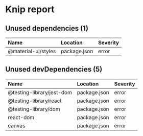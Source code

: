 # Knip report

## Unused dependencies (1)

| Name                | Location     | Severity |
| :------------------ | :----------- | :------- |
| @material-ui/styles | package.json | error    |

## Unused devDependencies (5)

| Name                      | Location     | Severity |
| :------------------------ | :----------- | :------- |
| @testing-library/jest-dom | package.json | error    |
| @testing-library/react    | package.json | error    |
| @testing-library/dom      | package.json | error    |
| react-dom                 | package.json | error    |
| canvas                    | package.json | error    |
